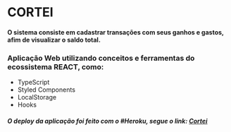 # CORTEI
<h4>
O sistema consiste em cadastrar transações com seus ganhos e gastos, afim de visualizar o saldo total. 
</h4>

<h3>Aplicação Web utilizando conceitos e ferramentas do ecossistema REACT, como:</h3>

<ul>
  <li>TypeScript</li>
  <li>Styled Components</li>
  <li>LocalStorage</li>
  <li>Hooks</li>
</ul>

<h5>O deploy da aplicação foi feito com o #Heroku, segue o link: <a href="">Cortei</a></p> </h5>


<link>
<p align="center">


